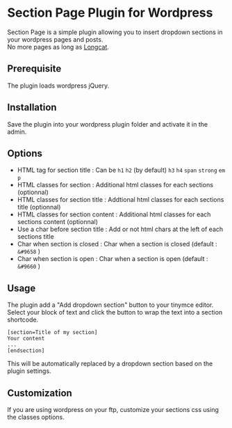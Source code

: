 Section Page Plugin for Wordpress
=================================

Section Page is a simple plugin allowing you to insert dropdown sections in your wordpress pages and posts.  
No more pages as long as [Longcat](http://longc.at/longcat).

## Prerequisite
The plugin loads wordpress jQuery.


## Installation
Save the plugin into your wordpress plugin folder and activate it in the admin.

## Options
* HTML tag for section title : Can be `h1` `h2` (by default) `h3` `h4` `span` `strong` `em` `p`
* HTML classes for section : Additional html classes for each sections (optionnal)
* HTML classes for section title : Addtional html classes for each sections title (optionnal)
* HTML classes for section content : Additional html classes for each sections content (optionnal)
* Use a char before section title : Add or not html chars at the left of each sections title
* Char when section is closed : Char when a section is closed (default : `&#9658` )
* Char when section is open : Char when a section is open (default : `&#9660` )

## Usage
The plugin add a "Add dropdown section" button to your tinymce editor.  
Select your block of text and click the button to wrap the text into a section shortcode.

	[section=Title of my section]
	Your content
	...
	[endsection]

This will be automatically replaced by a dropdown section based on the plugin settings.

## Customization
If you are using wordpress on your ftp, customize your sections css using the classes options.